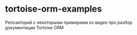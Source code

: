 # tortoise-orm-examples
Репозиторий с некоторыми примерами из видео про разбор документации Tortoise ORM
